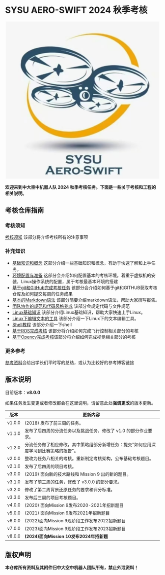 # SYSU AERO-SWIFT 2024 秋季考核

<p align="center">
  <img src="./logo.png" alt="Swift Team Logo" width="500"/>
</p>

**欢迎来到中大空中机器人队 2024 秋季考核任务。下面是一些关于考核和工程的相关说明。**

## 考核仓库指南

### 考核须知

[考核须知](./doc/考核须知.md) 该部分将介绍考核所有的注意事项

### 补充知识
+ [基础知识和概念](./doc/基础知识和概念.md) 这部分介绍一些基础知识和概念，有助于快速了解和上手任务。
+ [环境配置与准备](./doc/环境配置与准备.md) 这部分会介绍如何配置基本的考核环境，着重于虚拟机的安装，Linux操作系统的配置，属于考核最基本环境的搭建
+ [基于git和GitHub完成考核任务](./doc/基于git和GitHub完成考核任务.md) 该部分会介绍如何基于git和GITHUB获取考核仓库及如何提交每周的任务成果
+ [基本的Markdown语法](./doc/基本的Markdown语法.md) 该部分简要介绍markdown语法，帮助大家撰写报告。
+ [团队协作的规范和代码风格养成](./doc/团队协同的规范.md) 该部分会规定代码与文件规范
+ [Linux基础知识](./doc/Linux基础知识.md) 该部分介绍Linux基础知识，帮助大家快速上手Linux。
+ [Linux下编辑文本的工具](./doc/Linux下编辑文本的工具.md) 该部分介绍一下Linux下的文本编辑工具。
+ [Shell教程](./doc/Shell教程.md) 该部分介绍一下shell
+ [基于ROS完成考核](./doc/飞控：基于ROS完成考核.md) 该部分将介绍如何完成飞行控制相关部分的考核
+ [基于Opencv完成考核](./doc/视觉：基于OpenCV完成考核.md)该部分将介绍如何完成视觉相关部分的考核

### 更多参考
[参考资料](./doc/参考资料.md)会给出学长们平时写的总结，或认为比较好的参考博客链接

## 版本说明

目前版本：**v8.0.0**

如果任务发生变更或者修改都会在这里说明，请留意此处**强调更改**的版本更新。

| 版本       | 更新内容                                                     |
| ---------- | ------------------------------------------------------------ |
| v1.0.0     | (2018) 发布了前三周的任务。                                  |
| v1.1.0     | 发布了后四周的分流任务以及挑战任务，修改了 v1.0 的部分作业要求。 |
| v1.2.0     | 分流任务做了相应修改，其中策略组部分新增任务：提交"如何应用深度学习到比赛策略的报告"。 |
| v2.0.0     | 整改为任务八相关的考核。重新制定考核架构，公布基础考核题目。 |
| v2.1.0     | 发布了后四周的项目考核。                                     |
| v3.0.0     | (2019) 面向新的技术路线和 Mission 9 出的新的题目。           |
| v3.1.0     | 发布了前三周的任务，修改了 v3.0.0 的部分要求。               |
| v3.2.0     | 修改了第二周背景还原任务的要求和评分标准。|
| v3.3.0     | 发布后三周的项目考核题目。                                   |
| v4.0.0     | (2020) 面向Mission 9发布2020-2021年招新题目                  |
| v5.0.0 | (2021) 面向Mission 9发布2021年招新题目                   |
|v6.0.0|(2022)面向Mission 9现阶段工作发布2022招新题目|
|v7.0.0|(2023)面向Mission 9现阶段工作发布2023招新题目|
|v8.0.0|**(2024)面向Mission 10发布2024年招新题**|



## 版权声明

**本仓库所有资料及其附件归中大空中机器人团队所有，禁止外泄资料！**
